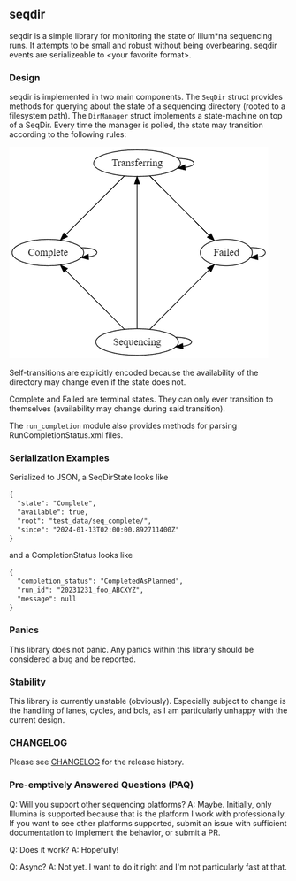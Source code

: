 seqdir
----------
seqdir is a simple library for monitoring the state of Illum*na sequencing runs. It attempts to be small and robust without being overbearing. seqdir events are serializeable to \<your favorite format\>.

### Design

seqdir is implemented in two main components. The `SeqDir` struct provides methods for querying about the state of a sequencing directory (rooted to a filesystem path).
The `DirManager` struct implements a state-machine on top of a SeqDir. Every time the manager is polled, the state may transition according to the following rules:

![State transition diagram for seqdir](./seqdir_transitions.png)

Self-transitions are explicitly encoded because the availability of the directory may change even if the state does not.

Complete and Failed are terminal states. They can only ever transition to themselves (availability may change during said transition).

The `run_completion` module also provides methods for parsing RunCompletionStatus.xml files.

### Serialization Examples

Serialized to JSON, a SeqDirState looks like

```{json}
{
  "state": "Complete",
  "available": true,
  "root": "test_data/seq_complete/",
  "since": "2024-01-13T02:00:00.892711400Z"
}
```

and a CompletionStatus looks like

```{json}
{
  "completion_status": "CompletedAsPlanned",
  "run_id": "20231231_foo_ABCXYZ",
  "message": null
}
```

### Panics

This library does not panic. Any panics within this library should be considered a bug and be reported.

### Stability

This library is currently unstable (obviously). Especially subject to change is the handling of lanes, cycles, and bcls, as I am particularly unhappy with the current design.

### CHANGELOG
Please see [CHANGELOG](CHANGELOG) for the release history.

### Pre-emptively Answered Questions (PAQ)
Q: Will you support other sequencing platforms?
A: Maybe. Initially, only Illumina is supported because that is the platform I work with professionally.
   If you want to see other platforms supported, submit an issue with sufficient documentation to implement the behavior, or submit a PR.

Q: Does it work?
A: Hopefully!

Q: Async?
A: Not yet. I want to do it right and I'm not particularly fast at that.
